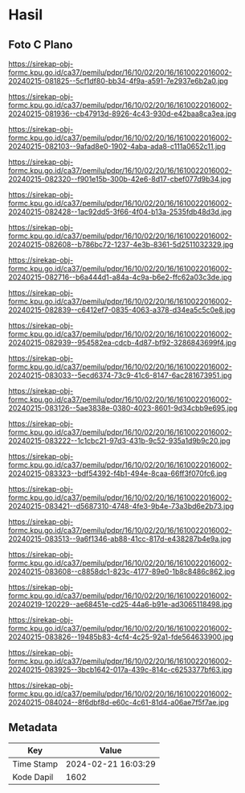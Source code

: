 # Hasil

## Foto C Plano

https://sirekap-obj-formc.kpu.go.id/ca37/pemilu/pdpr/16/10/02/20/16/1610022016002-20240215-081825--5cf1df80-bb34-4f9a-a591-7e2937e6b2a0.jpg

https://sirekap-obj-formc.kpu.go.id/ca37/pemilu/pdpr/16/10/02/20/16/1610022016002-20240215-081936--cb47913d-8926-4c43-930d-e42baa8ca3ea.jpg

https://sirekap-obj-formc.kpu.go.id/ca37/pemilu/pdpr/16/10/02/20/16/1610022016002-20240215-082103--9afad8e0-1902-4aba-ada8-c111a0652c11.jpg

https://sirekap-obj-formc.kpu.go.id/ca37/pemilu/pdpr/16/10/02/20/16/1610022016002-20240215-082320--f901e15b-300b-42e6-8d17-cbef077d9b34.jpg

https://sirekap-obj-formc.kpu.go.id/ca37/pemilu/pdpr/16/10/02/20/16/1610022016002-20240215-082428--1ac92dd5-3f66-4f04-b13a-2535fdb48d3d.jpg

https://sirekap-obj-formc.kpu.go.id/ca37/pemilu/pdpr/16/10/02/20/16/1610022016002-20240215-082608--b786bc72-1237-4e3b-8361-5d2511032329.jpg

https://sirekap-obj-formc.kpu.go.id/ca37/pemilu/pdpr/16/10/02/20/16/1610022016002-20240215-082716--b6a444d1-a84a-4c9a-b6e2-ffc62a03c3de.jpg

https://sirekap-obj-formc.kpu.go.id/ca37/pemilu/pdpr/16/10/02/20/16/1610022016002-20240215-082839--c6412ef7-0835-4063-a378-d34ea5c5c0e8.jpg

https://sirekap-obj-formc.kpu.go.id/ca37/pemilu/pdpr/16/10/02/20/16/1610022016002-20240215-082939--954582ea-cdcb-4d87-bf92-3286843699f4.jpg

https://sirekap-obj-formc.kpu.go.id/ca37/pemilu/pdpr/16/10/02/20/16/1610022016002-20240215-083033--5ecd6374-73c9-41c6-8147-6ac281673951.jpg

https://sirekap-obj-formc.kpu.go.id/ca37/pemilu/pdpr/16/10/02/20/16/1610022016002-20240215-083126--5ae3838e-0380-4023-8601-9d34cbb9e695.jpg

https://sirekap-obj-formc.kpu.go.id/ca37/pemilu/pdpr/16/10/02/20/16/1610022016002-20240215-083222--1c1cbc21-97d3-431b-9c52-935a1d9b9c20.jpg

https://sirekap-obj-formc.kpu.go.id/ca37/pemilu/pdpr/16/10/02/20/16/1610022016002-20240215-083323--bdf54392-f4b1-494e-8caa-66ff3f070fc6.jpg

https://sirekap-obj-formc.kpu.go.id/ca37/pemilu/pdpr/16/10/02/20/16/1610022016002-20240215-083421--d5687310-4748-4fe3-9b4e-73a3bd6e2b73.jpg

https://sirekap-obj-formc.kpu.go.id/ca37/pemilu/pdpr/16/10/02/20/16/1610022016002-20240215-083513--9a6f1346-ab88-41cc-817d-e438287b4e9a.jpg

https://sirekap-obj-formc.kpu.go.id/ca37/pemilu/pdpr/16/10/02/20/16/1610022016002-20240215-083608--c8858dc1-823c-4177-89e0-1b8c8486c862.jpg

https://sirekap-obj-formc.kpu.go.id/ca37/pemilu/pdpr/16/10/02/20/16/1610022016002-20240219-120229--ae68451e-cd25-44a6-b91e-ad3065118498.jpg

https://sirekap-obj-formc.kpu.go.id/ca37/pemilu/pdpr/16/10/02/20/16/1610022016002-20240215-083826--19485b83-4cf4-4c25-92a1-fde564633900.jpg

https://sirekap-obj-formc.kpu.go.id/ca37/pemilu/pdpr/16/10/02/20/16/1610022016002-20240215-083925--3bcb1642-017a-439c-814c-c6253377bf63.jpg

https://sirekap-obj-formc.kpu.go.id/ca37/pemilu/pdpr/16/10/02/20/16/1610022016002-20240215-084024--8f6dbf8d-e60c-4c61-81d4-a06ae7f5f7ae.jpg


## Metadata

| Key        | Value               |
| ---------- | ------------------- |
| Time Stamp | 2024-02-21 16:03:29 |
| Kode Dapil | 1602                |



